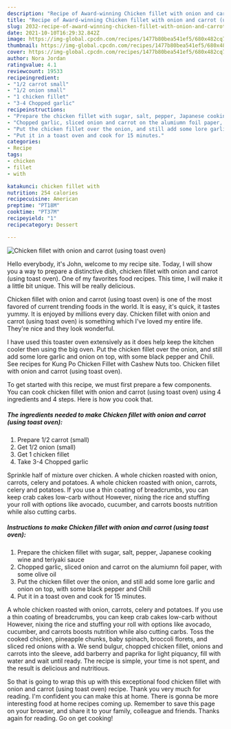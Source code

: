 ```yaml
---
description: "Recipe of Award-winning Chicken fillet with onion and carrot (using toast oven)"
title: "Recipe of Award-winning Chicken fillet with onion and carrot (using toast oven)"
slug: 2032-recipe-of-award-winning-chicken-fillet-with-onion-and-carrot-using-toast-oven
date: 2021-10-10T16:29:32.842Z
image: https://img-global.cpcdn.com/recipes/1477b80bea541ef5/680x482cq70/chicken-fillet-with-onion-and-carrot-using-toast-oven-recipe-main-photo.jpg
thumbnail: https://img-global.cpcdn.com/recipes/1477b80bea541ef5/680x482cq70/chicken-fillet-with-onion-and-carrot-using-toast-oven-recipe-main-photo.jpg
cover: https://img-global.cpcdn.com/recipes/1477b80bea541ef5/680x482cq70/chicken-fillet-with-onion-and-carrot-using-toast-oven-recipe-main-photo.jpg
author: Nora Jordan
ratingvalue: 4.1
reviewcount: 19533
recipeingredient:
- "1/2 carrot small"
- "1/2 onion small"
- "1 chicken fillet"
- "3-4 Chopped garlic"
recipeinstructions:
- "Prepare the chicken fillet with sugar, salt, pepper, Japanese cooking wine and teriyaki sauce"
- "Chopped garlic, sliced onion and carrot on the alumiumn foil paper, with some olive oil"
- "Put the chicken fillet over the onion, and still add some lore garlic and onion on top, with some black pepper and Chili"
- "Put it in a toast oven and cook for 15 minutes."
categories:
- Recipe
tags:
- chicken
- fillet
- with

katakunci: chicken fillet with 
nutrition: 254 calories
recipecuisine: American
preptime: "PT18M"
cooktime: "PT37M"
recipeyield: "1"
recipecategory: Dessert

---
```



![Chicken fillet with onion and carrot (using toast oven)](https://img-global.cpcdn.com/recipes/1477b80bea541ef5/680x482cq70/chicken-fillet-with-onion-and-carrot-using-toast-oven-recipe-main-photo.jpg)

Hello everybody, it's John, welcome to my recipe site. Today, I will show you a way to prepare a distinctive dish, chicken fillet with onion and carrot (using toast oven). One of my favorites food recipes. This time, I will make it a little bit unique. This will be really delicious.

Chicken fillet with onion and carrot (using toast oven) is one of the most favored of current trending foods in the world. It is easy, it's quick, it tastes yummy. It is enjoyed by millions every day. Chicken fillet with onion and carrot (using toast oven) is something which I've loved my entire life. They're nice and they look wonderful.

I have used this toaster oven extensively as it does help keep the kitchen cooler then using the big oven. Put the chicken fillet over the onion, and still add some lore garlic and onion on top, with some black pepper and Chili. See recipes for Kung Po Chicken Fillet with Cashew Nuts too. Chicken fillet with onion and carrot (using toast oven).


To get started with this recipe, we must first prepare a few components. You can cook chicken fillet with onion and carrot (using toast oven) using 4 ingredients and 4 steps. Here is how you cook that.

<!--inarticleads1-->

##### The ingredients needed to make Chicken fillet with onion and carrot (using toast oven):

1. Prepare 1/2 carrot (small)
1. Get 1/2 onion (small)
1. Get 1 chicken fillet
1. Take 3-4 Chopped garlic


Sprinkle half of mixture over chicken. A whole chicken roasted with onion, carrots, celery and potatoes. A whole chicken roasted with onion, carrots, celery and potatoes. If you use a thin coating of breadcrumbs, you can keep crab cakes low-carb without However, nixing the rice and stuffing your roll with options like avocado, cucumber, and carrots boosts nutrition while also cutting carbs. 

<!--inarticleads2-->

##### Instructions to make Chicken fillet with onion and carrot (using toast oven):

1. Prepare the chicken fillet with sugar, salt, pepper, Japanese cooking wine and teriyaki sauce
1. Chopped garlic, sliced onion and carrot on the alumiumn foil paper, with some olive oil
1. Put the chicken fillet over the onion, and still add some lore garlic and onion on top, with some black pepper and Chili
1. Put it in a toast oven and cook for 15 minutes.


A whole chicken roasted with onion, carrots, celery and potatoes. If you use a thin coating of breadcrumbs, you can keep crab cakes low-carb without However, nixing the rice and stuffing your roll with options like avocado, cucumber, and carrots boosts nutrition while also cutting carbs. Toss the cooked chicken, pineapple chunks, baby spinach, broccoli florets, and sliced red onions with a. We send bulgur, chopped chicken fillet, onions and carrots into the sleeve, add barberry and paprika for light piquancy, fill with water and wait until ready. The recipe is simple, your time is not spent, and the result is delicious and nutritious. 

So that is going to wrap this up with this exceptional food chicken fillet with onion and carrot (using toast oven) recipe. Thank you very much for reading. I'm confident you can make this at home. There is gonna be more interesting food at home recipes coming up. Remember to save this page on your browser, and share it to your family, colleague and friends. Thanks again for reading. Go on get cooking!
